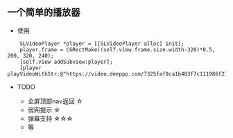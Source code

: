 ## 一个简单的播放器

- 使用

```
    SLVideoPlayer *player = [[SLVideoPlayer alloc] init];
    player.frame = CGRectMake((self.view.frame.size.width-320)*0.5, 200, 320, 240);
    [self.view addSubview:player];
    [player playVideoWithStr:@"https://video.deeppp.com/7325faf9ca1b483f7c111986f2764a68"];
```

- TODO
 
  - 全屏顶部nav返回 ☆
  - 弱网提示 ☆
  - 弹幕支持 ☆☆☆
  - 等
